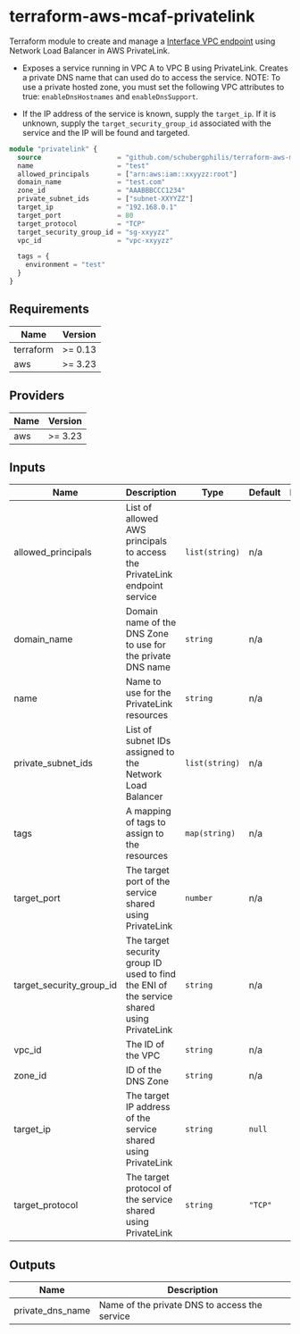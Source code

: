 # terraform-aws-mcaf-privatelink
Terraform module to create and manage a [Interface VPC endpoint](https://docs.aws.amazon.com/vpc/latest/userguide/endpoint-service-overview.html) using Network Load Balancer in AWS PrivateLink.

- Exposes a service running in VPC A to VPC B using PrivateLink. Creates a private DNS name that can used do to access the 
service. NOTE: To use a private hosted zone, you must set the following VPC attributes to true: `enableDnsHostnames` and `enableDnsSupport`.
  
- If the IP address of the service is known, supply the `target_ip`. If it is unknown, supply the `target_security_group_id`
associated with the service and the IP will be found and targeted.

```terraform
module "privatelink" {
  source                   = "github.com/schubergphilis/terraform-aws-mcaf-privatelink"
  name                     = "test"
  allowed_principals       = ["arn:aws:iam::xxyyzz:root"]
  domain_name              = "test.com"
  zone_id                  = "AAABBBCCC1234"
  private_subnet_ids       = ["subnet-XXYYZZ"]
  target_ip                = "192.168.0.1"
  target_port              = 80
  target_protocol          = "TCP"
  target_security_group_id = "sg-xxyyzz" 
  vpc_id                   = "vpc-xxyyzz"

  tags = {
    environment = "test"
  }
}
```

<!--- BEGIN_TF_DOCS --->
## Requirements

| Name | Version |
|------|---------|
| terraform | >= 0.13 |
| aws | >= 3.23 |

## Providers

| Name | Version |
|------|---------|
| aws | >= 3.23 |

## Inputs

| Name | Description | Type | Default | Required |
|------|-------------|------|---------|:--------:|
| allowed\_principals | List of allowed AWS principals to access the PrivateLink endpoint service | `list(string)` | n/a | yes |
| domain\_name | Domain name of the DNS Zone to use for the private DNS name | `string` | n/a | yes |
| name | Name to use for the PrivateLink resources | `string` | n/a | yes |
| private\_subnet\_ids | List of subnet IDs assigned to the Network Load Balancer | `list(string)` | n/a | yes |
| tags | A mapping of tags to assign to the resources | `map(string)` | n/a | yes |
| target\_port | The target port of the service shared using PrivateLink | `number` | n/a | yes |
| target\_security\_group\_id | The target security group ID used to find the ENI of the service shared using PrivateLink | `string` | n/a | yes |
| vpc\_id | The ID of the VPC | `string` | n/a | yes |
| zone\_id | ID of the DNS Zone | `string` | n/a | yes |
| target\_ip | The target IP address of the service shared using PrivateLink | `string` | `null` | no |
| target\_protocol | The target protocol of the service shared using PrivateLink | `string` | `"TCP"` | no |

## Outputs

| Name | Description |
|------|-------------|
| private\_dns\_name | Name of the private DNS to access the service |

<!--- END_TF_DOCS --->
